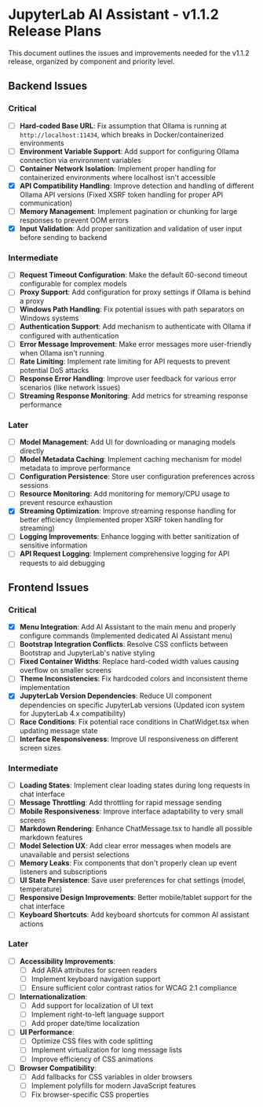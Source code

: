# JupyterLab AI Assistant - v1.1.2 Release Plans

This document outlines the issues and improvements needed for the v1.1.2 release, organized by component and priority level.

## Backend Issues

### Critical
- [ ] **Hard-coded Base URL**: Fix assumption that Ollama is running at `http://localhost:11434`, which breaks in Docker/containerized environments
- [ ] **Environment Variable Support**: Add support for configuring Ollama connection via environment variables
- [ ] **Container Network Isolation**: Implement proper handling for containerized environments where localhost isn't accessible
- [x] **API Compatibility Handling**: Improve detection and handling of different Ollama API versions (Fixed XSRF token handling for proper API communication)
- [ ] **Memory Management**: Implement pagination or chunking for large responses to prevent OOM errors
- [x] **Input Validation**: Add proper sanitization and validation of user input before sending to backend

### Intermediate
- [ ] **Request Timeout Configuration**: Make the default 60-second timeout configurable for complex models
- [ ] **Proxy Support**: Add configuration for proxy settings if Ollama is behind a proxy
- [ ] **Windows Path Handling**: Fix potential issues with path separators on Windows systems
- [ ] **Authentication Support**: Add mechanism to authenticate with Ollama if configured with authentication
- [ ] **Error Message Improvement**: Make error messages more user-friendly when Ollama isn't running
- [ ] **Rate Limiting**: Implement rate limiting for API requests to prevent potential DoS attacks
- [ ] **Response Error Handling**: Improve user feedback for various error scenarios (like network issues)
- [ ] **Streaming Response Monitoring**: Add metrics for streaming response performance

### Later
- [ ] **Model Management**: Add UI for downloading or managing models directly
- [ ] **Model Metadata Caching**: Implement caching mechanism for model metadata to improve performance
- [ ] **Configuration Persistence**: Store user configuration preferences across sessions
- [ ] **Resource Monitoring**: Add monitoring for memory/CPU usage to prevent resource exhaustion
- [x] **Streaming Optimization**: Improve streaming response handling for better efficiency (Implemented proper XSRF token handling for streaming)
- [ ] **Logging Improvements**: Enhance logging with better sanitization of sensitive information
- [ ] **API Request Logging**: Implement comprehensive logging for API requests to aid debugging

## Frontend Issues

### Critical
- [x] **Menu Integration**: Add AI Assistant to the main menu and properly configure commands (Implemented dedicated AI Assistant menu)
- [ ] **Bootstrap Integration Conflicts**: Resolve CSS conflicts between Bootstrap and JupyterLab's native styling
- [ ] **Fixed Container Widths**: Replace hard-coded width values causing overflow on smaller screens
- [ ] **Theme Inconsistencies**: Fix hardcoded colors and inconsistent theme implementation
- [x] **JupyterLab Version Dependencies**: Reduce UI component dependencies on specific JupyterLab versions (Updated icon system for JupyterLab 4.x compatibility)
- [ ] **Race Conditions**: Fix potential race conditions in ChatWidget.tsx when updating message state
- [ ] **Interface Responsiveness**: Improve UI responsiveness on different screen sizes

### Intermediate
- [ ] **Loading States**: Implement clear loading states during long requests in chat interface
- [ ] **Message Throttling**: Add throttling for rapid message sending
- [ ] **Mobile Responsiveness**: Improve interface adaptability to very small screens
- [ ] **Markdown Rendering**: Enhance ChatMessage.tsx to handle all possible markdown features
- [ ] **Model Selection UX**: Add clear error messages when models are unavailable and persist selections
- [ ] **Memory Leaks**: Fix components that don't properly clean up event listeners and subscriptions
- [ ] **UI State Persistence**: Save user preferences for chat settings (model, temperature)
- [ ] **Responsive Design Improvements**: Better mobile/tablet support for the chat interface
- [ ] **Keyboard Shortcuts**: Add keyboard shortcuts for common AI assistant actions

### Later
- [ ] **Accessibility Improvements**:
  - [ ] Add ARIA attributes for screen readers
  - [ ] Implement keyboard navigation support
  - [ ] Ensure sufficient color contrast ratios for WCAG 2.1 compliance
- [ ] **Internationalization**:
  - [ ] Add support for localization of UI text
  - [ ] Implement right-to-left language support
  - [ ] Add proper date/time localization
- [ ] **UI Performance**:
  - [ ] Optimize CSS files with code splitting
  - [ ] Implement virtualization for long message lists
  - [ ] Improve efficiency of CSS animations
- [ ] **Browser Compatibility**:
  - [ ] Add fallbacks for CSS variables in older browsers
  - [ ] Implement polyfills for modern JavaScript features
  - [ ] Fix browser-specific CSS properties
